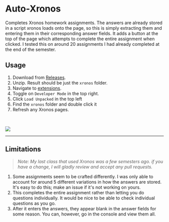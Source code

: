 # Auto-Xronos


Completes Xronos homework assignments. The answers are already stored in a script xronos loads onto the page, so this is simply extracting them and entering them in their corresponding answer fields. It adds a button at the top of the page which attempts to complete the entire assignment when clicked. I tested this on around 20 assignments I had already completed at the end of the semester.


## Usage

1. Download from [Releases](https://github.com/Chungmire/Auto-Xronos/releases/download/Current/Xronos.zip).
2. Unzip. Result should be just the `xronos` folder.
3. Navigate to [extensions](chrome://extensions/).
4. Toggle on `Developer Mode` in the top right.
5. Click `Load Unpacked` in the top left
6. Find the `xronos` folder and double click it
7. Refresh any Xronos pages.
<br>

![](https://github.com/Chungmire/Auto-Xronos/blob/main/example.gif?raw=true)

---
## Limitations
> _Note: My last class that used Xronos was a few semesters ago. if you have a change, I will gladly review and accept any pull requests._
1. Some assignments seem to be crafted differently. I was only able to account for around 5 different variations in how the answers are stored. It's easy to do this; make an issue if it's not working on yours.
2. This completes the entire assignment rather than letting you do questions individually. It would be nice to be able to check individual questions as you go.
3. After it enters the answers, they appear blank in the answer fields for some reason. You can, however, go in the console and view them all.
